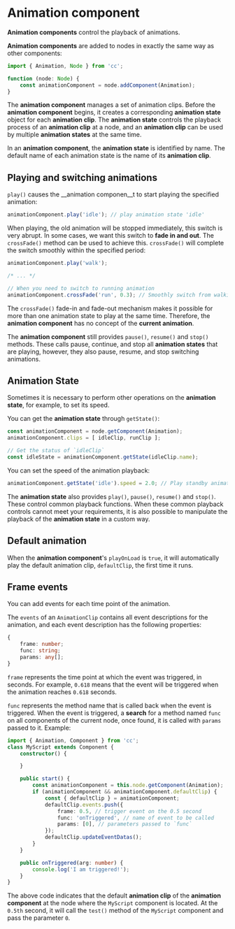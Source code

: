 # Animation component

__Animation components__ control the playback of animations.

__Animation components__ are added to nodes in exactly the same way as other components:

```ts
import { Animation, Node } from 'cc';

function (node: Node) {
    const animationComponent = node.addComponent(Animation);
}
```

The __animation component__ manages a set of animation clips. Before the __animation component__ begins, it creates a corresponding **animation state** object for each __animation clip__. The __animation state__ controls the playback process of an __animation clip__ at a node, and an __animation clip__ can be used by multiple __animation states__ at the same time.

In an __animation component__, the __animation state__ is identified by name. The default name of each animation state is the name of its __animation clip__.

## Playing and switching animations

`play()` causes the __animation componen__t to start playing the specified animation:

```ts
animationComponent.play('idle'); // play animation state 'idle'
```

When playing, the old animation will be stopped immediately, this switch is very abrupt. In some cases, we want this switch to __fade in and out__. The `crossFade()` method can be used to achieve this.
`crossFade()` will complete the switch smoothly within the specified period:

```ts
animationComponent.play('walk');

/* ... */

// When you need to switch to running animation
animationComponent.crossFade('run', 0.3); // Smoothly switch from walking animation to running animation in 0.3 seconds
```

The `crossFade()` fade-in and fade-out mechanism makes it possible for more than one animation state to play at the same time. Therefore, the __animation component__ has no concept of the **current animation**.

The __animation component__ still provides `pause()`, `resume()` and `stop()` methods. These calls pause, continue, and stop all __animation states__ that are playing, however, they also pause, resume, and stop switching animations.

## Animation State

Sometimes it is necessary to perform other operations on the __animation state__, for example, to set its speed.

You can get the __animation state__ through `getState()`:

```ts
const animationComponent = node.getComponent(Animation);
animationComponent.clips = [ idleClip, runClip ];

// Get the status of `idleClip`
const idleState = animationComponent.getState(idleClip.name);
```

You can set the speed of the animation playback:

```ts
animationComponent.getState('idle').speed = 2.0; // Play standby animation at double speed
```

The __animation state__ also provides `play()`, `pause()`, `resume()` and `stop()`. These control common playback functions. When these common playback controls cannot meet your requirements, it is also possible to manipulate the playback of the __animation state__ in a custom way.

## Default animation

When the __animation component__'s `playOnLoad` is `true`, it will automatically play the default animation clip, `defaultClip`, the first time it runs.

## Frame events

You can add events for each time point of the animation.

The `events` of an `AnimationClip` contains all event descriptions for the animation, and each event description has the following properties:

```ts
{
    frame: number;
    func: string;
    params: any[];
}
```

`frame` represents the time point at which the event was triggered, in seconds. For example, `0.618` means that the event will be triggered when the animation reaches `0.618` seconds.

`func` represents the method name that is called back when the event is triggered. When the event is triggered, a **search** for a method named `func` on all components of the current node, once found, it is called with `params` passed to it. Example:

```ts
import { Animation, Component } from 'cc';
class MyScript extends Component {
    constructor() {

    }

    public start() {
        const animationComponent = this.node.getComponent(Animation);
        if (animationComponent && animationComponent.defaultClip) {
            const { defaultClip } = animationComponent;
            defaultClip.events.push({
                frame: 0.5, // trigger event on the 0.5 second
                func: 'onTriggered', // name of event to be called
                params: [0], // parameters passed to `func`
            });
            defaultClip.updateEventDatas();
        }
    }

    public onTriggered(arg: number) {
        console.log('I am triggered!');
    }
}
```

The above code indicates that the default __animation clip__ of the __animation component__ at the node where the `MyScript` component is located. At the `0.5th` second, it will call the `test()` method of the `MyScript` component and pass the parameter `0`.
